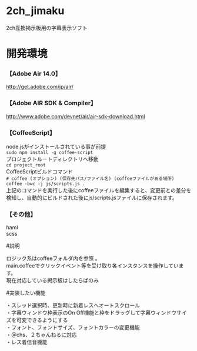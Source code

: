 2ch_jimaku
==========

2ch互換掲示板用の字幕表示ソフト

# 開発環境

### 【Adobe Air 14.0】
http://get.adobe.com/jp/air/  
### 【Adobe AIR SDK & Compiler】
http://www.adobe.com/devnet/air/air-sdk-download.html  
### 【CoffeeScript】
node.jsがインストールされている事が前提  
`sudo npm install -g coffee-script`  
プロジェクトルートディレクトリへ移動  
`cd project_root`  
CoffeeScriptビルドコマンド  
 `# coffee (オプション) (保存先パス/ファイル名) (coffeeファイルがある場所)`  
`coffee -bwc -j js/scripts.js .`  
上記のコマンドを実行した後にcoffeeファイルを編集すると、変更前との差分を検知し、自動的にビルドされた後にjs/scripts.jsファイルに保存されます。  
### 【その他】
haml  
scss  

#説明

ロジック系はcoffeeフォルダ内を参照 。  
main.coffeeでクリックイベント等を受け取り各インスタンスを操作しています。  
現在対応している掲示板はしたらばのみ  

#実装したい機能

・スレッド選択時、更新時に新着レスへオートスクロール  
・字幕ウィンドウ枠表示のOn Off機能と枠をドラッグして字幕ウィンドウサイズを可変できるようにする  
・フォント、フォントサイズ、フォントカラーの変更機能  
・＠chs、２ちゃんねるに対応  
・レス着信音機能  